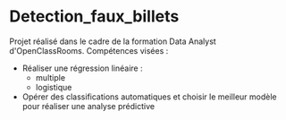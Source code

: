 # Detection_faux_billets

Projet réalisé dans le cadre de la formation Data Analyst d'OpenClassRooms. Compétences visées :
- Réaliser une régression linéaire :
  - multiple
  - logistique
- Opérer des classifications automatiques et choisir le meilleur modèle pour réaliser une analyse prédictive
